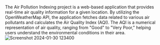 The Air Pollution Indexing project is a web-based application that provides real-time air quality information for a given location. By utilizing the OpenWeatherMap API, the application fetches data related to various air pollutants and calculates the Air Quality Index (AQI). The AQI is a numerical representation of air quality, ranging from "Good" to "Very Poor," helping users understand the environmental conditions in their area.
![Screenshot 2024-01-30 123400](https://github.com/ANSHUPANGHAL/AIR-Pollution-Indexing/assets/143378418/3cd81d39-3265-4d56-a85a-e8db15d13b1b)
